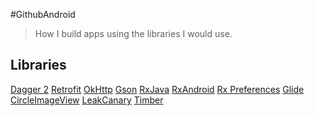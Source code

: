 #GithubAndroid
> How I build apps using the libraries I would use.


## Libraries

<a href="https://github.com/google/dagger" target="_blank">Dagger 2</a>
<a href="https://github.com/square/retrofit" target="_blank">Retrofit</a>
<a href="https://github.com/square/okhttp" target="_blank">OkHttp</a>
<a href="https://github.com/google/gson" target="_blank">Gson</a>
<a href="https://github.com/ReactiveX/RxJava" target="_blank">RxJava</a>
<a href="https://github.com/ReactiveX/RxAndroid" target="_blank">RxAndroid</a>
<a href="https://github.com/f2prateek/rx-preferences" target="_blank">Rx Preferences</a>
<a href="https://github.com/bumptech/glide" target="_blank">Glide</a>
<a href="https://github.com/hdodenhof/CircleImageView" target="_blank">CircleImageView</a>
<a href="https://github.com/square/leakcanary" target="_blank">LeakCanary</a>
<a href="https://github.com/JakeWharton/timber" target="_blank">Timber</a>
